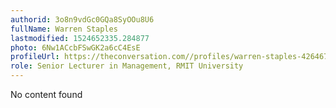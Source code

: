 ```yaml
---
authorid: 3o8n9vdGc0GQa8SyOOu8U6
fullName: Warren Staples
lastmodified: 1524652335.284877
photo: 6Nw1ACcbFSwGK2a6cC4EsE
profileUrl: https://theconversation.com//profiles/warren-staples-426467
role: Senior Lecturer in Management, RMIT University
---
```

No content found